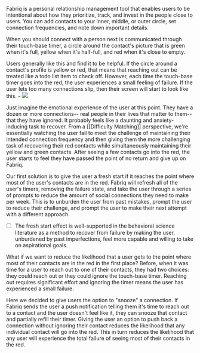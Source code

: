 Fabriq is a personal relationship management tool that enables users to be intentional about how they prioritize, track, and invest in the people close to users. You can add contacts to your inner, middle, or outer circle, set connection frequencies, and note down important details.

When you should connect with a person next is communicated through their touch-base timer, a circle around the contact's picture that is green when it's full, yellow when it's half-full, and red when it's close to empty.

Users generally like this and find it to be helpful. If the circle around a contact's profile is yellow or red, that means that reaching out can be treated like a todo list item to check off. However, each time the touch-base timer goes into the red, the user experiences a small feeling of failure. If the user lets too many connections slip, then their screen will start to look like this.
    - ![](https://firebasestorage.googleapis.com/v0/b/firescript-577a2.appspot.com/o/imgs%2Fapp%2FRobAndHisNotes%2FByIvg6D2gA.png?alt=media&token=3d41b6b3-4bc8-4f76-be04-6aad49647d7e)

Just imagine the emotional experience of the user at this point. They have a dozen or more connections-- real people in their lives that matter to them-- that they have ignored. It probably feels like a daunting and anxiety-inducing task to recover. From a [[Difficulty Matching]] perspective, we're essentially watching the user fail to meet the challenge of maintaining their intended connection frequency and then giving them the more challenging task of recovering their red contacts while simultaneously maintaining their yellow and green contacts. After seeing a few contacts go into the red, the user starts to feel they have passed the point of no return and give up on Fabriq.

Our first solution is to give the user a fresh start if it reaches the point where most of the user's contacts are in the red. Fabriq will refresh all of the user's timers, removing the failure state, and take the user through a series of prompts to reduce the amount of social connections they need to make per week. This is to unburden the user from past mistakes, prompt the user to reduce their challenge, and prompt the user to make their next attempt with a different approach.

- [ ] The fresh start effect is well-supported in the behavioral science literature as a method to recover from failure by making the user, unburdened by past imperfections, feel more capable and willing to take on aspirational goals.

What if we want to reduce the likelihood that a user gets to the point where most of their contacts are in the red in the first place? Before, when it was time for a user to reach out to one of their contacts, they had two choices: they could reach out or they could ignore the touch-base timer. Reaching out requires significant effort and ignoring the timer means the user has experienced a small failure.

Here we decided to give users the option to "snooze" a connection. If Fabriq sends the user a push notification telling them it's time to reach out to a contact and the user doesn't feel like it, they can snooze that contact and partially refill their timer. Giving the user an option to push back a connection without ignoring their contact reduces the likelihood that any individual contact will go into the red. This in turn reduces the likelihood that any user will experience the total failure of seeing most of their contacts in the red.